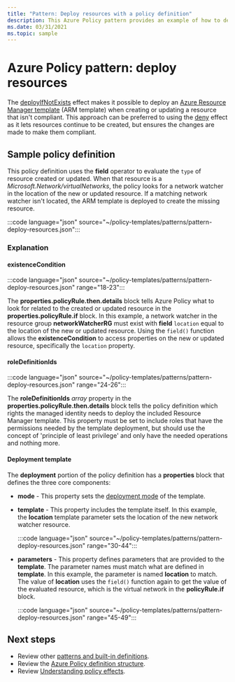 ```yaml
---
title: "Pattern: Deploy resources with a policy definition"
description: This Azure Policy pattern provides an example of how to deploy resources with a deployIfNotExists policy definition.
ms.date: 03/31/2021
ms.topic: sample
---
```

# Azure Policy pattern: deploy resources

The [deployIfNotExists](../concepts/effects.md#deployifnotexists) effect makes it possible to deploy
an [Azure Resource Manager template](../../../azure-resource-manager/templates/overview.md) (ARM
template) when creating or updating a resource that isn't compliant. This approach can be preferred
to using the [deny](../concepts/effects.md#deny) effect as it lets resources continue to be created,
but ensures the changes are made to make them compliant.

## Sample policy definition

This policy definition uses the **field** operator to evaluate the `type` of resource created or
updated. When that resource is a _Microsoft.Network/virtualNetworks_, the policy looks for a network
watcher in the location of the new or updated resource. If a matching network watcher isn't located,
the ARM template is deployed to create the missing resource.

:::code language="json" source="~/policy-templates/patterns/pattern-deploy-resources.json":::

### Explanation

#### existenceCondition

:::code language="json" source="~/policy-templates/patterns/pattern-deploy-resources.json" range="18-23":::

The **properties.policyRule.then.details** block tells Azure Policy what to look for related to the
created or updated resource in the **properties.policyRule.if** block. In this example, a network
watcher in the resource group **networkWatcherRG** must exist with **field** `location` equal to the
location of the new or updated resource. Using the `field()` function allows the
**existenceCondition** to access properties on the new or updated resource, specifically the
`location` property.

#### roleDefinitionIds

:::code language="json" source="~/policy-templates/patterns/pattern-deploy-resources.json" range="24-26":::

The **roleDefinitionIds** _array_ property in the **properties.policyRule.then.details** block tells
the policy definition which rights the managed identity needs to deploy the included Resource
Manager template. This property must be set to include roles that have the permissions needed by the
template deployment, but should use the concept of 'principle of least privilege' and only have the
needed operations and nothing more.

#### Deployment template

The **deployment** portion of the policy definition has a **properties** block that defines the
three core components:

- **mode** - This property sets the
  [deployment mode](../../../azure-resource-manager/templates/deployment-modes.md) of the template.

- **template** - This property includes the template itself. In this example, the **location**
  template parameter sets the location of the new network watcher resource.

  :::code language="json" source="~/policy-templates/patterns/pattern-deploy-resources.json" range="30-44":::

- **parameters** - This property defines parameters that are provided to the **template**. The
  parameter names must match what are defined in **template**. In this example, the parameter is
  named **location** to match. The value of **location** uses the `field()` function again to get
  the value of the evaluated resource, which is the virtual network in the **policyRule.if** block.

  :::code language="json" source="~/policy-templates/patterns/pattern-deploy-resources.json" range="45-49":::

## Next steps

- Review other [patterns and built-in definitions](./index.md).
- Review the [Azure Policy definition structure](../concepts/definition-structure.md).
- Review [Understanding policy effects](../concepts/effects.md).
